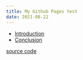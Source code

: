 ```yaml
---
title: My Github Pages test
date: 2021-08-22
---
```



- [Introduction](intro.md)
- [Conclusion](conclu.md)


[source code](https://github.com/nokomprendo/pages-test)

